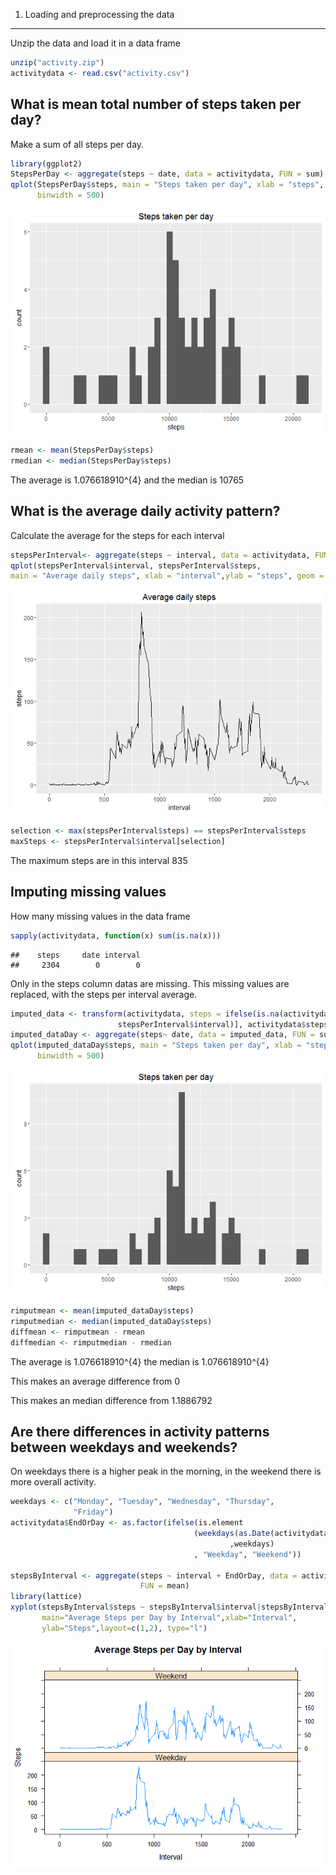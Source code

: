1. Loading and preprocessing the data
-------------------------------------

Unzip the data and load it in a data frame

``` r
unzip("activity.zip")
activitydata <- read.csv("activity.csv")
```

What is mean total number of steps taken per day?
-------------------------------------------------

Make a sum of all steps per day.

``` r
library(ggplot2)
StepsPerDay <- aggregate(steps ~ date, data = activitydata, FUN = sum)
qplot(StepsPerDay$steps, main = "Steps taken per day", xlab = "steps", 
      binwidth = 500)
```

![](PA1_template_files/figure-markdown_github/unnamed-chunk-2-1.png)

``` r
rmean <- mean(StepsPerDay$steps)
rmedian <- median(StepsPerDay$steps)
```

The average is 1.076618910^{4} and the median is 10765

What is the average daily activity pattern?
-------------------------------------------

Calculate the average for the steps for each interval

``` r
stepsPerInterval<- aggregate(steps ~ interval, data = activitydata, FUN = mean)
qplot(stepsPerInterval$interval, stepsPerInterval$steps,
main = "Average daily steps", xlab = "interval",ylab = "steps", geom = "line")
```

![](PA1_template_files/figure-markdown_github/unnamed-chunk-3-1.png)

``` r
selection <- max(stepsPerInterval$steps) == stepsPerInterval$steps
maxSteps <- stepsPerInterval$interval[selection]
```

The maximum steps are in this interval 835

Imputing missing values
-----------------------

How many missing values in the data frame

``` r
sapply(activitydata, function(x) sum(is.na(x)))
```

    ##    steps     date interval 
    ##     2304        0        0

Only in the steps column datas are missing. This missing values are replaced, with the steps per interval average.

``` r
imputed_data <- transform(activitydata, steps = ifelse(is.na(activitydata$steps), stepsPerInterval$steps[match(activitydata$interval,
                        stepsPerInterval$interval)], activitydata$steps))
imputed_dataDay <- aggregate(steps~ date, data = imputed_data, FUN = sum)
qplot(imputed_dataDay$steps, main = "Steps taken per day", xlab = "steps",
      binwidth = 500)
```

![](PA1_template_files/figure-markdown_github/unnamed-chunk-5-1.png)

``` r
rimputmean <- mean(imputed_dataDay$steps)
rimputmedian <- median(imputed_dataDay$steps)
diffmean <- rimputmean - rmean
diffmedian <- rimputmedian - rmedian
```

The average is 1.076618910^{4} the median is 1.076618910^{4}

This makes an average difference from 0

This makes an median difference from 1.1886792

Are there differences in activity patterns between weekdays and weekends?
-------------------------------------------------------------------------

On weekdays there is a higher peak in the morning, in the weekend there is more overall activity.

``` r
weekdays <- c("Monday", "Tuesday", "Wednesday", "Thursday", 
              "Friday")
activitydata$EndOrDay <- as.factor(ifelse(is.element
                                         (weekdays(as.Date(activitydata$date))
                                                 ,weekdays)
                                         , "Weekday", "Weekend"))

stepsByInterval <- aggregate(steps ~ interval + EndOrDay, data = activitydata,
                             FUN = mean)
library(lattice)
xyplot(stepsByInterval$steps ~ stepsByInterval$interval|stepsByInterval$EndOrDay,
       main="Average Steps per Day by Interval",xlab="Interval", 
       ylab="Steps",layout=c(1,2), type="l")
```

![](PA1_template_files/figure-markdown_github/unnamed-chunk-6-1.png)

